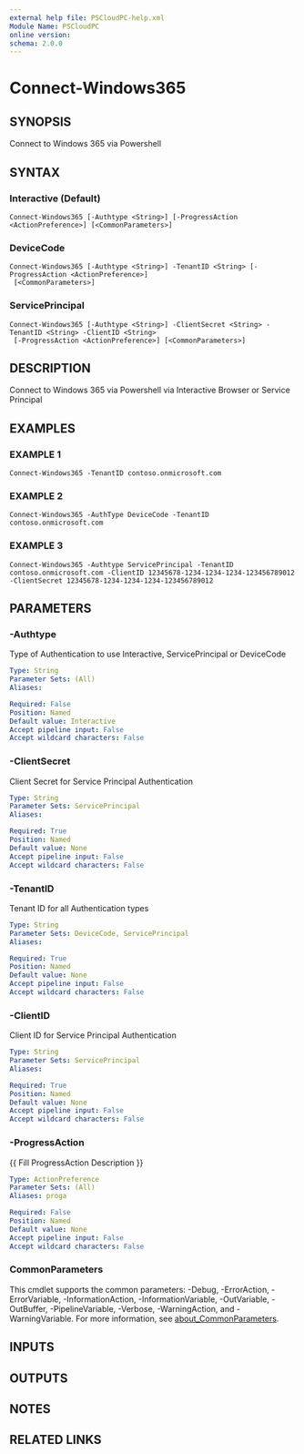 ```yaml
---
external help file: PSCloudPC-help.xml
Module Name: PSCloudPC
online version:
schema: 2.0.0
---
```


# Connect-Windows365

## SYNOPSIS
Connect to Windows 365 via Powershell

## SYNTAX

### Interactive (Default)
```
Connect-Windows365 [-Authtype <String>] [-ProgressAction <ActionPreference>] [<CommonParameters>]
```

### DeviceCode
```
Connect-Windows365 [-Authtype <String>] -TenantID <String> [-ProgressAction <ActionPreference>]
 [<CommonParameters>]
```

### ServicePrincipal
```
Connect-Windows365 [-Authtype <String>] -ClientSecret <String> -TenantID <String> -ClientID <String>
 [-ProgressAction <ActionPreference>] [<CommonParameters>]
```

## DESCRIPTION
Connect to Windows 365 via Powershell via Interactive Browser or Service Principal

## EXAMPLES

### EXAMPLE 1
```
Connect-Windows365 -TenantID contoso.onmicrosoft.com
```

### EXAMPLE 2
```
Connect-Windows365 -AuthType DeviceCode -TenantID contoso.onmicrosoft.com
```

### EXAMPLE 3
```
Connect-Windows365 -Authtype ServicePrincipal -TenantID contoso.onmicrosoft.com -ClientID 12345678-1234-1234-1234-123456789012 -ClientSecret 12345678-1234-1234-1234-123456789012
```

## PARAMETERS

### -Authtype
Type of Authentication to use Interactive, ServicePrincipal or DeviceCode

```yaml
Type: String
Parameter Sets: (All)
Aliases:

Required: False
Position: Named
Default value: Interactive
Accept pipeline input: False
Accept wildcard characters: False
```

### -ClientSecret
Client Secret for Service Principal Authentication

```yaml
Type: String
Parameter Sets: ServicePrincipal
Aliases:

Required: True
Position: Named
Default value: None
Accept pipeline input: False
Accept wildcard characters: False
```

### -TenantID
Tenant ID for all Authentication types

```yaml
Type: String
Parameter Sets: DeviceCode, ServicePrincipal
Aliases:

Required: True
Position: Named
Default value: None
Accept pipeline input: False
Accept wildcard characters: False
```

### -ClientID
Client ID for Service Principal Authentication

```yaml
Type: String
Parameter Sets: ServicePrincipal
Aliases:

Required: True
Position: Named
Default value: None
Accept pipeline input: False
Accept wildcard characters: False
```

### -ProgressAction
{{ Fill ProgressAction Description }}

```yaml
Type: ActionPreference
Parameter Sets: (All)
Aliases: proga

Required: False
Position: Named
Default value: None
Accept pipeline input: False
Accept wildcard characters: False
```

### CommonParameters
This cmdlet supports the common parameters: -Debug, -ErrorAction, -ErrorVariable, -InformationAction, -InformationVariable, -OutVariable, -OutBuffer, -PipelineVariable, -Verbose, -WarningAction, and -WarningVariable. For more information, see [about_CommonParameters](http://go.microsoft.com/fwlink/?LinkID=113216).

## INPUTS

## OUTPUTS

## NOTES

## RELATED LINKS

